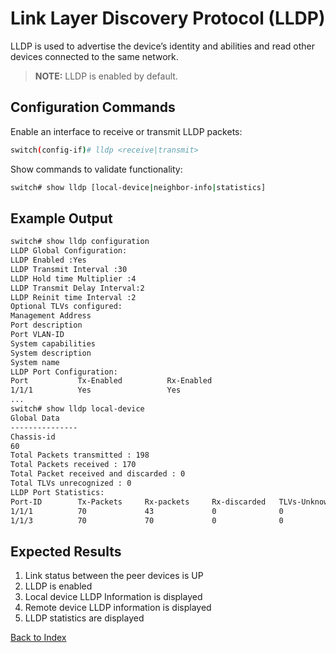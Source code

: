 
# Link Layer Discovery Protocol (LLDP) 

LLDP is used to advertise the device’s identity and abilities and read other devices connected to the same network. 

> **NOTE:** LLDP is enabled by default. 

## Configuration Commands

Enable an interface to receive or transmit LLDP packets: 

```bash
switch(config-if)# lldp <receive|transmit>
```

Show commands to validate functionality:  

```bash
switch# show lldp [local-device|neighbor-info|statistics]
```

## Example Output 

```bash
switch# show lldp configuration
LLDP Global Configuration:
LLDP Enabled :Yes
LLDP Transmit Interval :30
LLDP Hold time Multiplier :4
LLDP Transmit Delay Interval:2
LLDP Reinit time Interval :2
Optional TLVs configured:
Management Address
Port description
Port VLAN-ID
System capabilities
System description
System name
LLDP Port Configuration:
Port           Tx-Enabled          Rx-Enabled
1/1/1          Yes                 Yes
...
switch# show lldp local-device
Global Data
---------------
Chassis-id
60 
Total Packets transmitted : 198
Total Packets received : 170
Total Packet received and discarded : 0
Total TLVs unrecognized : 0
LLDP Port Statistics:
Port-ID        Tx-Packets     Rx-packets     Rx-discarded   TLVs-Unknown
1/1/1          70             43             0              0
1/1/3          70             70             0              0
```

## Expected Results 

1. Link status between the peer devices is UP
2. LLDP is enabled
3. Local device LLDP Information is displayed
4. Remote device LLDP information is displayed 
5. LLDP statistics are displayed 

[Back to Index](../index_aruba.md)

